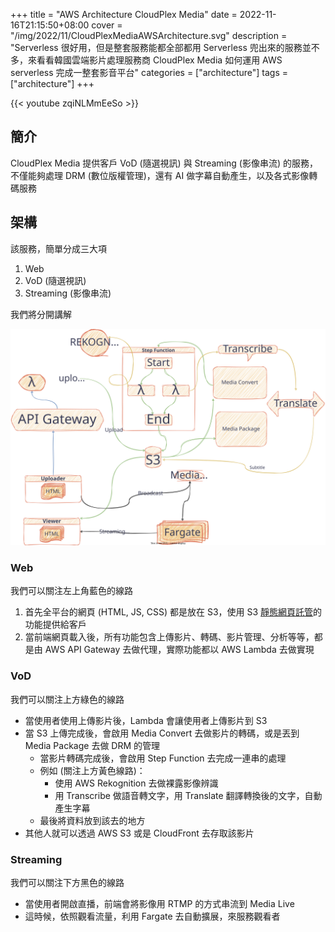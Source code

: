 +++
title = "AWS Architecture CloudPlex Media"
date = 2022-11-16T21:15:50+08:00
cover = "/img/2022/11/CloudPlexMediaAWSArchitecture.svg"
description = "Serverless 很好用，但是整套服務能都全部都用 Serverless 兜出來的服務並不多，來看看韓國雲端影片處理服務商 CloudPlex Media 如何運用 AWS serverless 完成一整套影音平台"
categories = ["architecture"]
tags = ["architecture"]
+++

{{< youtube zqiNLMmEeSo >}}
## 簡介
CloudPlex Media 提供客戶 VoD (隨選視訊) 與 Streaming (影像串流) 的服務，不僅能夠處理 DRM (數位版權管理)，還有 AI 做字幕自動產生，以及各式影像轉碼服務

## 架構
該服務，簡單分成三大項

1. Web
2. VoD (隨選視訊)
3. Streaming (影像串流)

我們將分開講解

![Architecture](/img/2022/11/CloudPlexMediaAWSArchitecture.svg)

### Web
我們可以關注左上角藍色的線路

1. 首先全平台的網頁 (HTML, JS, CSS) 都是放在 S3，使用 S3 [靜態網頁託管](https://docs.aws.amazon.com/AmazonS3/latest/userguide/WebsiteHosting.html)的功能提供給客戶
2. 當前端網頁載入後，所有功能包含上傳影片、轉碼、影片管理、分析等等，都是由 AWS API Gateway 去做代理，實際功能都以 AWS Lambda 去做實現

### VoD
我們可以關注上方綠色的線路

- 當使用者使用上傳影片後，Lambda 會讓使用者上傳影片到 S3
- 當 S3 上傳完成後，會啟用 Media Convert 去做影片的轉碼，或是丟到 Media Package 去做 DRM 的管理
   - 當影片轉碼完成後，會啟用 Step Function 去完成一連串的處理
   - 例如 (關注上方黃色線路)：
     - 使用 AWS Rekognition 去做裸露影像辨識
     - 用 Transcribe 做語音轉文字，用 Translate 翻譯轉換後的文字，自動產生字幕
   - 最後將資料放到該去的地方
- 其他人就可以透過 AWS S3 或是 CloudFront 去存取該影片

### Streaming
我們可以關注下方黑色的線路

- 當使用者開啟直播，前端會將影像用 RTMP 的方式串流到 Media Live
- 這時候，依照觀看流量，利用 Fargate 去自動擴展，來服務觀看者

